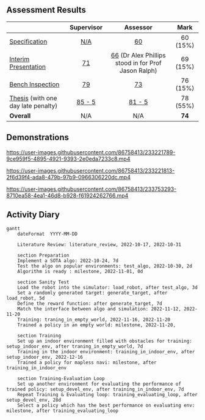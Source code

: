 ## Assessment Results

| | Supervisor | Assessor | Mark |
| :- | :-: | :-: | :-: |
| [Specification](feedbacks/specification-annotated.pdf) | [N/A](feedbacks/specification-supervisor.pdf) | [60](feedbacks/specification-assessor.pdf) | 60 (15%) |
| [Interim Presentation](slides/main.pdf) | [71](feedbacks/interim-presentation-supervisor.pdf) | [66](feedbacks/interim-presentation-assessor.pdf) (Dr Alex Phillips stood in for Prof Jason Ralph) | 69 (15%) |
| [Bench Inspection](poster/main.pdf) | [79](feedbacks/bench-inspection-supervisor.pdf) | [73](feedbacks/bench-inspection-assessor.pdf) | 76 (15%) |
| [Thesis](thesis/main.pdf) (with one day late penalty) | [85 - 5](feedbacks/thesis-supervisor.pdf) | [81 - 5](feedbacks/thesis-assessor.pdf) | 78 (55%) |
| **Overall** | N/A | N/A | **74** |

## Demonstrations

https://user-images.githubusercontent.com/86758413/233221789-9ce959f5-4895-4921-9393-2e0eda7233c8.mp4

https://user-images.githubusercontent.com/86758413/233221813-2f6d39f4-ada8-479b-97b9-0966306220dc.mp4

https://user-images.githubusercontent.com/86758413/233753293-8710ea58-4ea1-46d8-b928-f61924262766.mp4

## Activity Diary

```mermaid
gantt
    dateFormat  YYYY-MM-DD

    Literature Review: literature_review, 2022-10-17, 2022-10-31

    section Preparation
    Implement a SOTA algo: 2022-10-24, 7d
    Test the algo on popular environments: test_algo, 2022-10-30, 2d
    Algorithm is ready : milestone, 2022-11-01, 0d

    section Sanity Test
    Load the robot into the simulator: load_robot, after test_algo, 3d
    Set a randomly generated target: generate_target, after load_robot, 5d
    Define the reward function: after generate_target, 7d
    Match the interface between algo and simulation: 2022-11-12, 2022-11-20
    Training: traning_in_empty_world, 2022-11-16, 2022-11-20
    Trained a policy in an empty world: milestone, 2022-11-20, 
    
    section Training
    Set up an indoor environment filled with obstacles for training: setup_indoor_env, after traning_in_empty_world, 7d
    Training in the indoor environment: training_in_indoor_env, after setup_indoor_env, 2022-12-16
    Trained a policy for mapless navi: milestone, after training_in_indoor_env

    section Training-Evaluation Loop
    Set up another environment for evaluating the performance of trained policy: setup_devel_env, after training_in_indoor_env, 7d
    Repeat Training & Evaluating loop: training_evaluating_loop, after setup_devel_env, 28d
    Select a policy which has the best performance on evaluating env: milestone, after training_evaluating_loop
```
